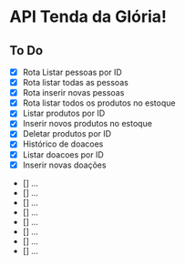 # API Tenda da Glória!
 
## To Do
- [X] Rota Listar pessoas por ID
- [X] Rota listar todas as pessoas
- [X] Rota inserir novas pessoas
- [X] Rota listar todos os produtos no estoque
- [X] Listar produtos por ID
- [X] Inserir novos produtos no estoque
- [X] Deletar produtos por ID
- [X] Histórico de doacoes
- [X] Listar doacoes por ID
- [X] Inserir novas doações 
- [] ...
- [] ...
- [] ...
- [] ...
- [] ...
- [] ...
- [] ...
- [] ...
